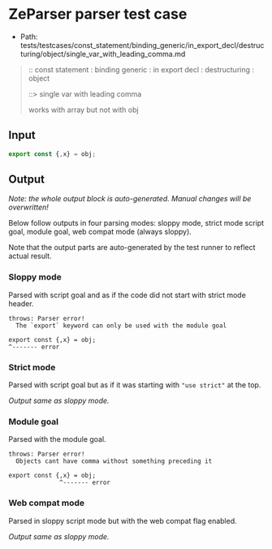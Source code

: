 # ZeParser parser test case

- Path: tests/testcases/const_statement/binding_generic/in_export_decl/destructuring/object/single_var_with_leading_comma.md

> :: const statement : binding generic : in export decl : destructuring : object
>
> ::> single var with leading comma
>
> works with array but not with obj

## Input

`````js
export const {,x} = obj;
`````

## Output

_Note: the whole output block is auto-generated. Manual changes will be overwritten!_

Below follow outputs in four parsing modes: sloppy mode, strict mode script goal, module goal, web compat mode (always sloppy).

Note that the output parts are auto-generated by the test runner to reflect actual result.

### Sloppy mode

Parsed with script goal and as if the code did not start with strict mode header.

`````
throws: Parser error!
  The `export` keyword can only be used with the module goal

export const {,x} = obj;
^------- error
`````

### Strict mode

Parsed with script goal but as if it was starting with `"use strict"` at the top.

_Output same as sloppy mode._

### Module goal

Parsed with the module goal.

`````
throws: Parser error!
  Objects cant have comma without something preceding it

export const {,x} = obj;
              ^------- error
`````


### Web compat mode

Parsed in sloppy script mode but with the web compat flag enabled.

_Output same as sloppy mode._
